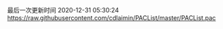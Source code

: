 最后一次更新时间 2020-12-31 05:30:24
https://raw.githubusercontent.com/cdlaimin/PACList/master/PACList.pac

